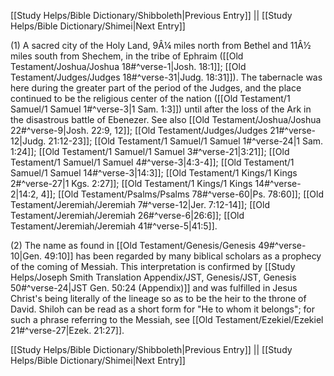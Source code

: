 [[Study Helps/Bible Dictionary/Shibboleth|Previous Entry]]  ||  [[Study Helps/Bible Dictionary/Shimei|Next Entry]]

 (1) A sacred city of the Holy Land, 9Â¼ miles north from Bethel and 11Â½ miles south from Shechem, in the tribe of Ephraim ([[Old Testament/Joshua/Joshua 18#^verse-1|Josh. 18:1]]; [[Old Testament/Judges/Judges 18#^verse-31|Judg. 18:31]]). The tabernacle was here during the greater part of the period of the Judges, and the place continued to be the religious center of the nation ([[Old Testament/1 Samuel/1 Samuel 1#^verse-3|1 Sam. 1:3]]) until after the loss of the Ark in the disastrous battle of Ebenezer. See also [[Old Testament/Joshua/Joshua 22#^verse-9|Josh. 22:9, 12]]; [[Old Testament/Judges/Judges 21#^verse-12|Judg. 21:12-23]]; [[Old Testament/1 Samuel/1 Samuel 1#^verse-24|1 Sam. 1:24]]; [[Old Testament/1 Samuel/1 Samuel 3#^verse-21|3:21]]; [[Old Testament/1 Samuel/1 Samuel 4#^verse-3|4:3-4]]; [[Old Testament/1 Samuel/1 Samuel 14#^verse-3|14:3]]; [[Old Testament/1 Kings/1 Kings 2#^verse-27|1 Kgs. 2:27]]; [[Old Testament/1 Kings/1 Kings 14#^verse-2|14:2, 4]]; [[Old Testament/Psalms/Psalms 78#^verse-60|Ps. 78:60]]; [[Old Testament/Jeremiah/Jeremiah 7#^verse-12|Jer. 7:12-14]]; [[Old Testament/Jeremiah/Jeremiah 26#^verse-6|26:6]]; [[Old Testament/Jeremiah/Jeremiah 41#^verse-5|41:5]].

 (2) The name as found in [[Old Testament/Genesis/Genesis 49#^verse-10|Gen. 49:10]] has been regarded by many biblical scholars as a prophecy of the coming of Messiah. This interpretation is confirmed by [[Study Helps/Joseph Smith Translation Appendix/JST, Genesis/JST, Genesis 50#^verse-24|JST Gen. 50:24 (Appendix)]] and was fulfilled in Jesus Christ's being literally of the lineage so as to be the heir to the throne of David. Shiloh can be read as a short form for "He to whom it belongs"; for such a phrase referring to the Messiah, see [[Old Testament/Ezekiel/Ezekiel 21#^verse-27|Ezek. 21:27]].

[[Study Helps/Bible Dictionary/Shibboleth|Previous Entry]]  ||  [[Study Helps/Bible Dictionary/Shimei|Next Entry]]